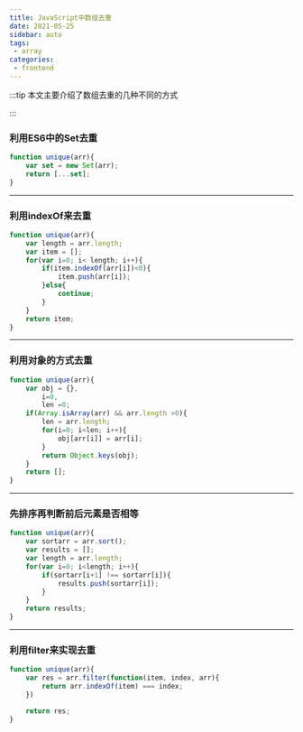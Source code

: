 ```yaml
---
title: JavaScript中数组去重
date: 2021-05-25
sidebar: auto
tags:
 - array
categories: 
 - frontend
---
```


:::tip
本文主要介绍了数组去重的几种不同的方式

:::

<!-- more -->
### 利用ES6中的Set去重

```js
function unique(arr){
	var set = new Set(arr);
	return [...set];
}
```


----------
### 利用indexOf来去重
	
```js
function unique(arr){
	var length = arr.length;
	var item = [];
	for(var i=0; i< length; i++){
		if(item.indexOf(arr[i])<0){
			item.push(arr[i]);
		}else{
			continue;
		}
	}
	return item;
}
```


----------
### 利用对象的方式去重

```js
function unique(arr){
	var obj = {},
		i=0, 
		len =0;
	if(Array.isArray(arr) && arr.length >0){
		len = arr.length;
		for(i=0; i<len; i++){
			obj[arr[i]] = arr[i];
		}
		return Object.keys(obj);
	}
	return [];
}

```
----------

### 先排序再判断前后元素是否相等

```js
function unique(arr){
	var sortarr = arr.sort();
	var results = [];
	var length = arr.length;
	for(var i=0; i<length; i++){
		if(sortarr[i+1] !== sortarr[i]){
			results.push(sortarr[i]);
		}
	}
	return results;
}
```


----------

### 利用filter来实现去重

```js
function unique(arr){
	var res = arr.filter(function(item, index, arr){
		return arr.indexOf(item) === index;
	})

	return res;
}
```